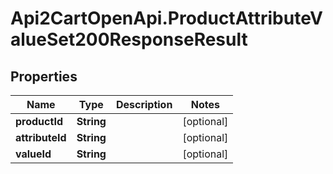 # Api2CartOpenApi.ProductAttributeValueSet200ResponseResult

## Properties

Name | Type | Description | Notes
------------ | ------------- | ------------- | -------------
**productId** | **String** |  | [optional] 
**attributeId** | **String** |  | [optional] 
**valueId** | **String** |  | [optional] 


